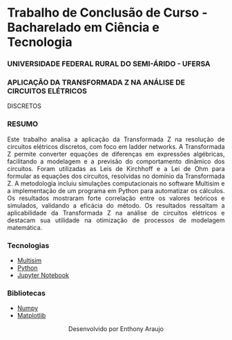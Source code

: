 # Trabalho de Conclusão de Curso - Bacharelado em Ciência e Tecnologia

### UNIVERSIDADE FEDERAL RURAL DO SEMI-ÁRIDO - UFERSA

### APLICAÇÃO DA TRANSFORMADA Z NA ANÁLISE DE CIRCUITOS ELÉTRICOS
DISCRETOS
### RESUMO

<p align="justify">Este trabalho analisa a aplicação da Transformada Z na resolução de circuitos elétricos discretos,
com foco em ladder networks. A Transformada Z permite converter equações de diferenças
em expressões algébricas, facilitando a modelagem e a previsão do comportamento dinâmico
dos circuitos. Foram utilizadas as Leis de Kirchhoff e a Lei de Ohm para formular as equações
dos circuitos, resolvidas no domínio da Transformada Z. A metodologia incluiu simulações
computacionais no software Multisim e a implementação de um programa em Python para
automatizar os cálculos. Os resultados mostraram forte correlação entre os valores teóricos
e simulados, validando a eficácia do método. Os resultados ressaltam a aplicabilidade da
Transformada Z na análise de circuitos elétricos e destacam sua utilidade na otimização de
processos de modelagem matemática.</p>

### Tecnologias
- [Multisim](https://www.ni.com/en/support/downloads/software-products/download.multisim.html?srsltid=AfmBOop9PxlwMzHdw5kAutv0n2epTl-sdp9BrvFQSqYeNyDg4yd3rbz7#452133)
- [Python](https://www.python.org/)
- [Jupyter Notebook](https://jupyter.org/)

### Bibliotecas
- [Numpy](https://numpy.org/)
- [Matplotlib](https://matplotlib.org/)


<p align="center">Desenvolvido por Enthony Araujo</p>
